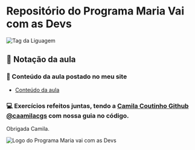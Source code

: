 # Repositório do Programa Maria Vai com as Devs

![Tag da Liguagem](https://img.shields.io/badge/Linguagem-Python-orange)

## 🔦 Notação da aula

### 🔭 Conteúdo da aula postado no meu site 

- [Conteúdo da aula](https://daviny.vidal.nom.br/aprender/mvcad-05/)

### 💻 Exercícios refeitos juntas, tendo a [Camila Coutinho Github @caamilacgs](https://github.com/caamilacgs) com nossa guia no código.

Obrigada Camila.

![Logo do Programa Maria vai com as Devs](https://daviny.vidal.nom.br/img/maria.png)
